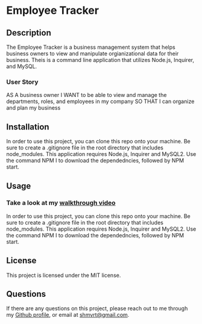 # Employee Tracker

  ## Description
  The Employee Tracker is a business management system that helps business owners to view and manipulate orgianizational data for their business. Theis is a command line application that utilizes Node.js, Inquirer, and MySQL.

  ### User Story
  AS A business owner
  I WANT to be able to view and manage the departments, roles, and employees in my company
  SO THAT I can organize and plan my business

  ## Installation
  In order to use this project, you can clone this repo onto your machine. Be sure to create a .gitignore file in the root directory that includes node_modules. This application requires Node.js, Inquirer and MySQL2. Use the command NPM I to download the dependedncies, followed by NPM start.

  ## Usage
  ### Take a look at my [walkthrough video](https://drive.google.com/file/d/1GMBtW6-e3J9BjmlS6pZc6omawvrslela/view)
  In order to use this project, you can clone this repo onto your machine. Be sure to create a .gitignore file in the root directory that includes node_modules. This application requires Node.js, Inquirer and MySQL2. Use the command NPM I to download the dependedncies, followed by NPM start.
  
  ## License
  This project is licensed under the MIT license.
  

  ## Questions
  If there are any questions on this project, please reach out to me through my [Github profile](https://github.com/DonCod3), or email at shmvrt@gmail.com.
